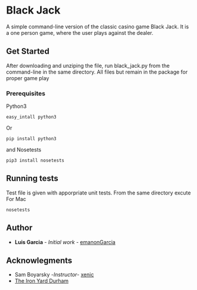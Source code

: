 # Black Jack
A simple command-line version of the classic casino game Black Jack. It is a one person game, where the user plays against the dealer.

## Get Started
After downloading and unziping the file, run black_jack.py from the command-line in the same directory. All files but remain in the package for proper game play

### Prerequisites
Python3
```
easy_intall python3
```
Or
```
pip install python3
```
and
Nosetests
```
pip3 install nosetests
```

## Running tests
Test file is given with apporpriate unit tests. From the same directory excute
For Mac
```
nosetests
```
## Author
* **Luis Garcia** - *Initial work* - [emanonGarcia](https://github.com/emanonGarcia)

## Acknowlegments
* Sam Boyarsky -*Instructor*- [xenic](https://github.com/xenic)
* [The Iron Yard Durham](https://www.theironyard.com/locations/durham.html)
